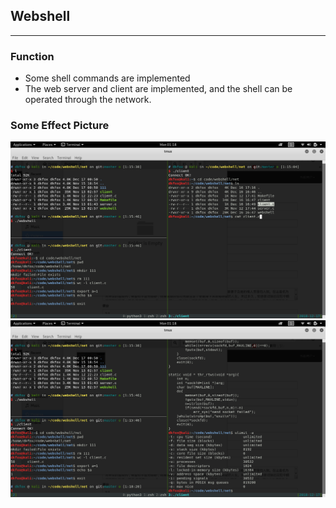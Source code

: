 ## Webshell
---
### Function
 - Some shell commands are implemented
 - The web server and client are implemented, and the shell can be operated through the network.

### Some Effect Picture
![pic1](pic/pic1.png)
![pic1](pic/pic2.png)

